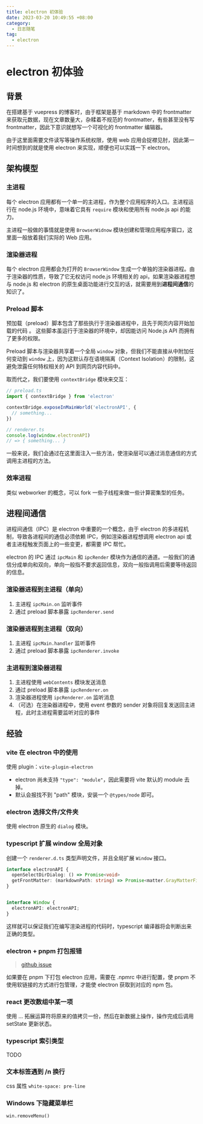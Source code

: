```yaml
---
title: electron 初体验
date: 2023-03-20 10:49:55 +08:00
category:
  - 日志随笔
tag:
  - electron
---
```


# electron 初体验

## 背景

在搭建基于 vuepress 的博客时，由于框架是基于 markdown 中的 frontmatter 来获取元数据，现在文章数量大，杂糅着不规范的 frontmatter，有些甚至没有写 frontmatter，因此下意识就想写一个可视化的 frontmatter 编辑器。

由于这里面需要文件读写等操作系统权限，使用 web 应用会捉襟见肘，因此第一时间想到的就是使用 electron 来实现，顺便也可以实践一下 electron。

## 架构模型

### 主进程

每个 electron 应用都有一个单一的主进程，作为整个应用程序的入口。主进程运行在 node.js 环境中，意味着它具有 `require` 模块和使用所有 node.js api 的能力。

主进程一般做的事情就是使用 `BrowserWidnow` 模块创建和管理应用程序窗口，这里面一般放着我们实际的 Web 应用。

### 渲染器进程

每个 electron 应用都会为打开的 `BrowserWindow` 生成一个单独的渲染器进程。由于渲染器的性质，导致了它无权访问 node.js 环境相关的 api，如果渲染器进程想与 node.js 和 electron 的原生桌面功能进行交互的话，就需要用到**进程间通信**的知识了。

### Preload 脚本

预加载（preload）脚本包含了那些执行于渲染器进程中，且先于网页内容开始加载的代码 。 这些脚本虽运行于渲染器的环境中，却因能访问 Node.js API 而拥有了更多的权限。

Preload 脚本与渲染器共享着一个全局 `window` 对象，但我们不能直接从中附加任何变动到 `window` 上，因为这默认存在语境隔离（Context Isolation）的限制，这避免泄露任何特权相关的 API 到网页内容代码中。

取而代之，我们要使用 `contextBridge` 模块来交互：

```typescript
// preload.ts
import { contextBridge } from 'electron'

contextBridge.exposeInMainWorld('electronAPI', {
  // something...
})
```

```typescript
// renderer.ts
console.log(window.electronAPI)
// => { something... }
```

一般来说，我们会通过在这里面注入一些方法，使渲染层可以通过消息通信的方式调用主进程的方法。

### 效率进程

类似 webworker 的概念，可以 fork 一些子线程来做一些计算密集型的任务。

## 进程间通信

进程间通信（IPC）是 electron 中重要的一个概念，由于 electron 的多进程机制，导致各进程间的通信必须依赖 IPC，例如渲染器进程想调用 electron api 或者主进程触发页面上的一些变更，都需要 IPC 帮忙。

electron 的 IPC 通过 `ipcMain` 和 `ipcRender` 模块作为通信的通道。一般我们的通信分成单向和双向，单向一般指不要求返回信息，双向一般指调用后需要等待返回的信息。

### 渲染器进程到主进程（单向）

1. 主进程 `ipcMain.on` 监听事件
2. 通过 preload 脚本暴露 `ipcRenderer.send`

### 渲染器进程到主进程（双向）

1. 主进程 `ipcMain.handler` 监听事件
2. 通过 preload 脚本暴露 `ipcRenderer.invoke`

### 主进程到渲染器进程

1. 主进程使用 `webContents` 模块发送消息
2. 通过 preload 脚本暴露 `ipcRenderer.on` 
3. 渲染器进程使用 `ipcRenderer.on` 监听消息
4. （可选）在渲染器进程中，使用 event 参数的 sender 对象将回复发送回主进程，此时主进程需要监听对应的事件

## 经验

### vite 在 electron 中的使用

使用 plugin：`vite-plugin-electron`

- electron 尚未支持 `"type": "module"`，因此需要将 vite 默认的 module 去掉。
- 默认会报找不到 "path" 模块，安装一个 `@types/node` 即可。

### electron 选择文件/文件夹

使用 electron 原生的 `dialog` 模块。

### typescript 扩展 window 全局对象

创建一个 `renderer.d.ts` 类型声明文件，并且全局扩展 `Window` 接口。

```typescript
interface electronAPI {
  openSelectDirDialog: () => Promise<void>
  getFrontMatter: (markdownPath: string) => Promise<matter.GrayMatterFile<string>>
}


interface Window {
  electronAPI: electronAPI;
}
```

这样就可以保证我们在编写渲染进程的代码时，typescript 编译器将会判断出来正确的类型。

### electron + pnpm 打包报错

> [github issue](https://github.com/electron-userland/electron-builder/issues/6289#issuecomment-1042620422)

如果要在 pnpm 下打包 electron 应用，需要在 .npmrc 中进行配置，使 pnpm 不使用软链接的方式进行包管理，才能使 electron 获取到对应的 npm 包。

### react 更改数组中某一项

使用 ... 拓展运算符将原来的值拷贝一份，然后在新数据上操作，操作完成后调用 setState 更新状态。

### typescript 索引类型

TODO

### 文本标签遇到 /n 换行

css 属性 `white-space: pre-line`

### Windows 下隐藏菜单栏

`win.removeMenu()`